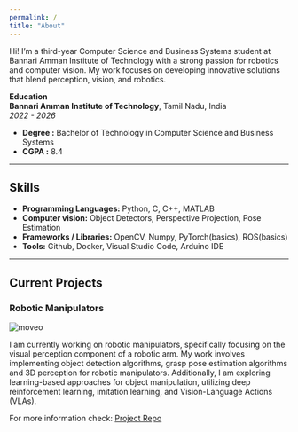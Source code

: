 ```yaml
---
permalink: /
title: "About"
---
```


Hi! I’m a third-year Computer Science and Business Systems student at Bannari Amman Institute of Technology with a strong passion for robotics and computer vision. My work focuses on developing innovative solutions that blend perception, vision, and robotics.

**Education**  <br>
 **Bannari Amman Institute of Technology**, Tamil Nadu, India <br>
 *2022 - 2026*
 - **Degree :** Bachelor of Technology in Computer Science and Business Systems <br>
 - **CGPA :** 8.4

---

## Skills
- **Programming Languages:** Python, C, C++, MATLAB
- **Computer vision:** Object Detectors, Perspective Projection, Pose Estimation
- **Frameworks / Libraries:** OpenCV, Numpy, PyTorch(basics), ROS(basics)
- **Tools:** Github, Docker, Visual Studio Code, Arduino IDE

---

## Current Projects

### Robotic Manipulators

![moveo](/assets/images/scara.gif)

I am currently working on robotic manipulators, specifically focusing on the visual perception component of a robotic arm. My work involves implementing object detection algorithms, grasp pose estimation algorithms and 3D perception for robotic manipulators. Additionally, I am exploring learning-based approaches for object manipulation, utilizing deep reinforcement learning, imitation learning, and Vision-Language Actions (VLAs).

For more information check: <a href="https://github.com/logeshg2/SCARA-Shape-Sorter/" target="_blank">Project Repo</a>
